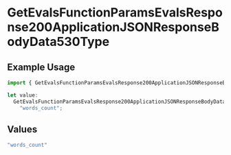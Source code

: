 # GetEvalsFunctionParamsEvalsResponse200ApplicationJSONResponseBodyData530Type

## Example Usage

```typescript
import { GetEvalsFunctionParamsEvalsResponse200ApplicationJSONResponseBodyData530Type } from "@orq-ai/node/models/operations";

let value:
  GetEvalsFunctionParamsEvalsResponse200ApplicationJSONResponseBodyData530Type =
    "words_count";
```

## Values

```typescript
"words_count"
```